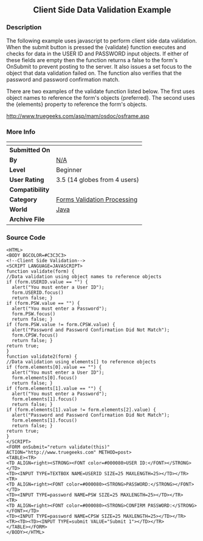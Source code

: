 ﻿<div align="center">

## Client Side Data Validation Example


</div>

### Description

The following example uses javascript to perform client side data validation. When the submit button is pressed the {validate} function executes and checks for data in the USER ID and PASSWORD input objects. If either of these fields are empty then the function returns a false to the form's OnSubmit to prevent posting to the server. It also issues a set focus to the object that data validation failed on. The function also verifies that the password and password confirmation match.

There are two examples of the validate function listed below. The first uses object names to reference the form's objects {preferred}. The second uses the {elements} property to reference the form's objects.

http://www.truegeeks.com/asp/mam/osdoc/osframe.asp
 
### More Info
 


<span>             |<span>
---                |---
**Submitted On**   |
**By**             |[N/A](https://github.com/Planet-Source-Code/PSCIndex/blob/master/ByAuthor/empty.md)
**Level**          |Beginner
**User Rating**    |3.5 (14 globes from 4 users)
**Compatibility**  |
**Category**       |[Forms Validation Processing](https://github.com/Planet-Source-Code/PSCIndex/blob/master/ByCategory/forms-validation-processing__2-76.md)
**World**          |[Java](https://github.com/Planet-Source-Code/PSCIndex/blob/master/ByWorld/java.md)
**Archive File**   |[](https://github.com/Planet-Source-Code/client-side-data-validation-example__2-1777/archive/master.zip)





### Source Code

```
<HTML>
<BODY BGCOLOR=#C3C3C3>
<!--Client Side Validation-->
<SCRIPT LANGUAGE=JAVASCRIPT>
function validate(form) {
//Data validation using object names to reference objects
if (form.USERID.value == "") {
  alert("You must enter a User ID");
  form.USERID.focus()
  return false; }
if (form.PSW.value == "") {
  alert("You must enter a Password");
  form.PSW.focus()
  return false; }
if (form.PSW.value != form.CPSW.value) {
  alert("Password and Password Confirmation Did Not Match");
  form.CPSW.focus()
  return false; }
return true;
}
function validate2(form) {
//Data validation using elements[] to reference objects
if (form.elements[0].value == "") {
  alert("You must enter a User ID");
  form.elements[0].focus()
  return false; }
if (form.elements[1].value == "") {
  alert("You must enter a Password");
  form.elements[1].focus()
  return false; }
if (form.elements[1].value != form.elements[2].value) {
  alert("Password and Password Confirmation Did Not Match");
  form.elements[1].focus()
  return false; }
return true;
}
</SCRIPT>
<FORM onSubmit="return validate(this)" ACTION="http://www.truegeeks.com" METHOD=post>
<TABLE><TR>
<TD ALIGN=right><STRONG><FONT color=#000080>USER ID:</FONT></STRONG></TD>
<TD><INPUT TYPE=TEXTBOX NAME=USERID SIZE=25 MAXLENGTH=25></TD></TR>
<TR>
<TD ALIGN=right><FONT color=#000080><STRONG>PASSWORD:</STRONG></FONT></TD>
<TD><INPUT TYPE=password NAME=PSW SIZE=25 MAXLENGTH=25></TD></TR>
<TR>
<TD ALIGN=right><FONT color=#000080><STRONG>CONFIRM PASSWORD:</STRONG></FONT></TD>
<TD><INPUT TYPE=password NAME=CPSW SIZE=25 MAXLENGTH=25></TD></TR>
<TR><TD><TD><INPUT TYPE=submit VALUE="Submit 1"></TD></TR>
</TABLE></FORM>
</BODY></HTML>
```

